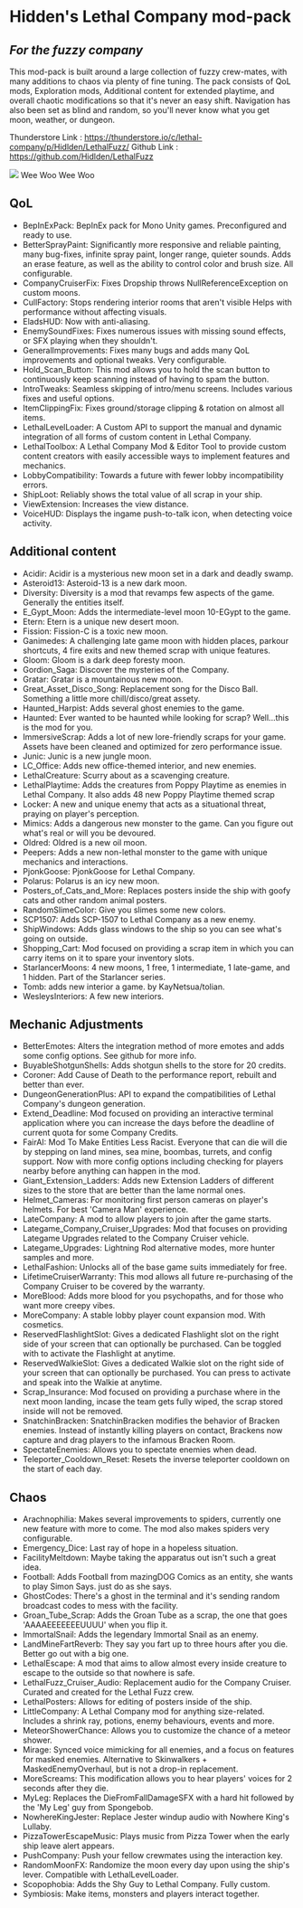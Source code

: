 # Hidden's Lethal Company mod-pack

## _For the fuzzy company_

This mod-pack is built around a large collection of fuzzy crew-mates, with many additions to chaos via plenty of fine tuning.
The pack consists of QoL mods, Exploration mods, Additional content for extended playtime, and overall chaotic modifications so that it's never an easy shift.
Navigation has also been set as blind and random, so you'll never know what you get moon, weather, or dungeon.

Thunderstore Link : <https://thunderstore.io/c/lethal-company/p/Hidlden/LethalFuzz/>
Github Link : <https://github.com/Hidlden/LethalFuzz>

![](https://i.imgur.com/Xo6Gs3r.png)
Wee
Woo
Wee
Woo

## QoL

- BepInExPack: BepInEx pack for Mono Unity games. Preconfigured and ready to use.
- BetterSprayPaint: Significantly more responsive and reliable painting, many bug-fixes, infinite spray paint, longer range, quieter sounds. Adds an erase feature, as well as the ability to control color and brush size. All configurable.
- CompanyCruiserFix: Fixes Dropship throws NullReferenceException on custom moons.
- CullFactory: Stops rendering interior rooms that aren't visible Helps with performance without affecting visuals.
- EladsHUD: Now with anti-aliasing.
- EnemySoundFixes: Fixes numerous issues with missing sound effects, or SFX playing when they shouldn't.
- GeneralImprovements: Fixes many bugs and adds many QoL improvements and optional tweaks. Very configurable.
- Hold_Scan_Button: This mod allows you to hold the scan button to continuously keep scanning instead of having to spam the button.
- IntroTweaks: Seamless skipping of intro/menu screens. Includes various fixes and useful options.
- ItemClippingFix: Fixes ground/storage clipping & rotation on almost all items.
- LethalLevelLoader: A Custom API to support the manual and dynamic integration of all forms of custom content in Lethal Company.
- LethalToolbox: A Lethal Company Mod & Editor Tool to provide custom content creators with easily accessible ways to implement features and mechanics.
- LobbyCompatibility: Towards a future with fewer lobby incompatibility errors.
- ShipLoot: Reliably shows the total value of all scrap in your ship.
- ViewExtension: Increases the view distance.
- VoiceHUD: Displays the ingame push-to-talk icon, when detecting voice activity.

## Additional content

- Acidir: Acidir is a mysterious new moon set in a dark and deadly swamp.
- Asteroid13: Asteroid-13 is a new dark moon.
- Diversity: Diversity is a mod that revamps few aspects of the game. Generally the entities itself.
- E_Gypt_Moon: Adds the intermediate-level moon 10-EGypt to the game.
- Etern: Etern is a unique new desert moon.
- Fission: Fission-C is a toxic new moon.
- Ganimedes: A challenging late game moon with hidden places, parkour shortcuts, 4 fire exits and new themed scrap with unique features.
- Gloom: Gloom is a dark deep foresty moon.
- Gordion_Saga: Discover the mysteries of the Company.
- Gratar: Gratar is a mountainous new moon.
- Great_Asset_Disco_Song: Replacement song for the Disco Ball. Something a little more chill/disco/great assety.
- Haunted_Harpist: Adds several ghost enemies to the game.
- Haunted: Ever wanted to be haunted while looking for scrap? Well...this is the mod for you.
- ImmersiveScrap: Adds a lot of new lore-friendly scraps for your game. Assets have been cleaned and optimized for zero performance issue.
- Junic: Junic is a new jungle moon.
- LC_Office: Adds new office-themed interior, and new enemies.
- LethalCreature: Scurry about as a scavenging creature.
- LethalPlaytime: Adds the creatures from Poppy Playtime as enemies in Lethal Company.  It also adds 48 new Poppy Playtime themed scrap
- Locker: A new and unique enemy that acts as a situational threat, praying on player's perception.
- Mimics: Adds a dangerous new monster to the game. Can you figure out what's real or will you be devoured.
- Oldred: Oldred is a new oil moon.
- Peepers: Adds a new non-lethal monster to the game with unique mechanics and interactions.
- PjonkGoose: PjonkGoose for Lethal Company.
- Polarus: Polarus is an icy new moon.
- Posters_of_Cats_and_More: Replaces posters inside the ship with goofy cats and other random animal posters.
- RandomSlimeColor: Give you slimes some new colors.
- SCP1507: Adds SCP-1507 to Lethal Company as a new enemy.
- ShipWindows: Adds glass windows to the ship so you can see what's going on outside.
- Shopping_Cart: Mod focused on providing a scrap item in which you can carry items on it to spare your inventory slots.
- StarlancerMoons: 4 new moons, 1 free, 1 intermediate, 1 late-game, and 1 hidden. Part of the Starlancer series.
- Tomb: adds new interior a game. by KayNetsua/tolian.
- WesleysInteriors: A few new interiors.

## Mechanic Adjustments

- BetterEmotes: Alters the integration method of more emotes and adds some config options. See github for more info.
- BuyableShotgunShells: Adds shotgun shells to the store for 20 credits.
- Coroner: Add Cause of Death to the performance report, rebuilt and better than ever.
- DungeonGenerationPlus: API to expand the compatibilities of Lethal Company's dungeon generation.
- Extend_Deadline: Mod focused on providing an interactive terminal application where you can increase the days before the deadline of current quota for some Company Credits.
- FairAI: Mod To Make Entities Less Racist. Everyone that can die will die by stepping on land mines, sea mine, boombas, turrets, and config support. Now with more config options including checking for players nearby before anything can happen in the mod.
- Giant_Extension_Ladders: Adds new Extension Ladders of different sizes to the store that are better than the lame normal ones.
- Helmet_Cameras: For monitoring first person cameras on player's helmets. For best 'Camera Man' experience.
- LateCompany: A mod to allow players to join after the game starts.
- Lategame_Company_Cruiser_Upgrades: Mod that focuses on providing Lategame Upgrades related to the Company Cruiser vehicle.
- Lategame_Upgrades: Lightning Rod alternative modes, more hunter samples and more.
- LethalFashion: Unlocks all of the base game suits immediately for free.
- LifetimeCruiserWarranty: This mod allows all future re-purchasing of the Company Cruiser to be covered by the warranty.
- MoreBlood: Adds more blood for you psychopaths, and for those who want more creepy vibes.
- MoreCompany: A stable lobby player count expansion mod. With cosmetics.
- ReservedFlashlightSlot: Gives a dedicated Flashlight slot on the right side of your screen that can optionally be purchased. Can be toggled with to activate the Flashlight at anytime.
- ReservedWalkieSlot: Gives a dedicated Walkie slot on the right side of your screen that can optionally be purchased. You can press to activate and speak into the Walkie at anytime.
- Scrap_Insurance: Mod focused on providing a purchase where in the next moon landing, incase the team gets fully wiped, the scrap stored inside will not be removed.
- SnatchinBracken: SnatchinBracken modifies the behavior of Bracken enemies. Instead of instantly killing players on contact, Brackens now capture and drag players to the infamous Bracken Room.
- SpectateEnemies: Allows you to spectate enemies when dead.
- Teleporter_Cooldown_Reset: Resets the inverse teleporter cooldown on the start of each day.

## Chaos

- Arachnophilia: Makes several improvements to spiders, currently one new feature with more to come. The mod also makes spiders very configurable.
- Emergency_Dice: Last ray of hope in a hopeless situation.
- FacilityMeltdown: Maybe taking the apparatus out isn't such a great idea.
- Football: Adds Football from mazingDOG Comics as an entity, she wants to play Simon Says. just do as she says.
- GhostCodes: There's a ghost in the terminal and it's sending random broadcast codes to mess with the facility.
- Groan_Tube_Scrap: Adds the Groan Tube as a scrap, the one that goes 'AAAAEEEEEEEUUUU' when you flip it.
- ImmortalSnail: Adds the legendary Immortal Snail as an enemy.
- LandMineFartReverb: They say you fart up to three hours after you die. Better go out with a big one.
- LethalEscape: A mod that aims to allow almost every inside creature to escape to the outside so that nowhere is safe.
- LethalFuzz_Cruiser_Audio: Replacement audio for the Company Cruiser. Curated and created for the Lethal Fuzz crew.
- LethalPosters: Allows for editing of posters inside of the ship.
- LittleCompany: A Lethal Company mod for anything size-related. Includes a shrink ray, potions, enemy behaviours, events and more.
- MeteorShowerChance: Allows you to customize the chance of a meteor shower.
- Mirage: Synced voice mimicking for all enemies, and a focus on features for masked enemies. Alternative to Skinwalkers + MaskedEnemyOverhaul, but is not a drop-in replacement.
- MoreScreams: This modification allows you to hear players' voices for 2 seconds after they die.
- MyLeg: Replaces the DieFromFallDamageSFX with a hard hit followed by the 'My Leg' guy from Spongebob.
- NowhereKingJester: Replace Jester windup audio with Nowhere King's Lullaby.
- PizzaTowerEscapeMusic: Plays music from Pizza Tower when the early ship leave alert appears.
- PushCompany: Push your fellow crewmates using the interaction key.
- RandomMoonFX: Randomize the moon every day upon using the ship's lever. Compatible with LethalLevelLoader.
- Scopophobia: Adds the Shy Guy to Lethal Company. Fully custom.
- Symbiosis: Make items, monsters and players interact together.